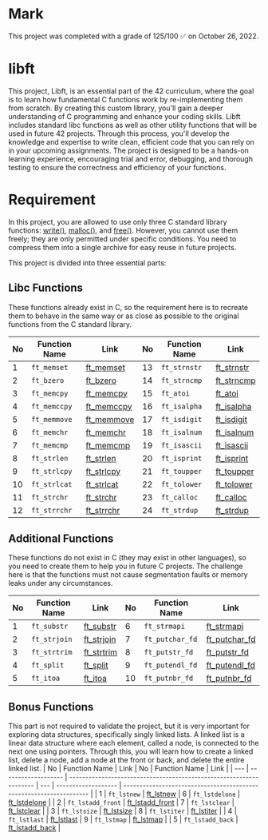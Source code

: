# Mark

This project was completed with a grade of 125/100 ✅ on October 26, 2022.

# libft
This project, Libft, is an essential part of the 42 curriculum, where the goal is to learn how fundamental C functions work by re-implementing them from scratch. By creating this custom library, you'll gain a deeper understanding of C programming and enhance your coding skills. Libft includes standard libc functions as well as other utility functions that will be used in future 42 projects. Through this process, you'll develop the knowledge and expertise to write clean, efficient code that you can rely on in your upcoming assignments. The project is designed to be a hands-on learning experience, encouraging trial and error, debugging, and thorough testing to ensure the correctness and efficiency of your functions.

# Requirement

In this project, you are allowed to use only three C standard library functions: [write()](https://man7.org/linux/man-pages/man2/write.2.html), [malloc()](https://man7.org/linux/man-pages/man3/malloc.3.html), and [free()](https://man7.org/linux/man-pages/man3/free.3p.html). However, you cannot use them freely; they are only permitted under specific conditions.
You need to compress them into a single archive for easy reuse in future projects.

This project is divided into three essential parts:

## Libc Functions

These functions already exist in C, so the requirement here is to recreate them to behave in the same way or as close as possible to the original functions from the C standard library.

| No  | Function Name     | Link                                                                 | No  | Function Name     | Link                                                                 |
| --- | ----------------- | ------------------------------------------------------------------- | --- | ----------------- | ------------------------------------------------------------------- |
| 1   | `ft_memset`       | [ft_memset](https://github.com/yettabaa/libft/blob/master/ft_memset.c)       | 13  | `ft_strnstr`      | [ft_strnstr](https://github.com/yettabaa/libft/blob/master/ft_strnstr.c)      |
| 2   | `ft_bzero`        | [ft_bzero](https://github.com/yettabaa/libft/blob/master/ft_bzero.c)         | 14  | `ft_strncmp`      | [ft_strncmp](https://github.com/yettabaa/libft/blob/master/ft_strncmp.c)      |
| 3   | `ft_memcpy`       | [ft_memcpy](https://github.com/yettabaa/libft/blob/master/ft_memcpy.c)       | 15  | `ft_atoi`         | [ft_atoi](https://github.com/yettabaa/libft/blob/master/ft_atoi.c)           |
| 4   | `ft_memccpy`      | [ft_memccpy](https://github.com/yettabaa/libft/blob/master/ft_memccpy.c)     | 16  | `ft_isalpha`      | [ft_isalpha](https://github.com/yettabaa/libft/blob/master/ft_isalpha.c)     |
| 5   | `ft_memmove`      | [ft_memmove](https://github.com/yettabaa/libft/blob/master/ft_memmove.c)     | 17  | `ft_isdigit`      | [ft_isdigit](https://github.com/yettabaa/libft/blob/master/ft_isdigit.c)     |
| 6   | `ft_memchr`       | [ft_memchr](https://github.com/yettabaa/libft/blob/master/ft_memchr.c)       | 18  | `ft_isalnum`      | [ft_isalnum](https://github.com/yettabaa/libft/blob/master/ft_isalnum.c)     |
| 7   | `ft_memcmp`       | [ft_memcmp](https://github.com/yettabaa/libft/blob/master/ft_memcmp.c)       | 19  | `ft_isascii`      | [ft_isascii](https://github.com/yettabaa/libft/blob/master/ft_isascii.c)     |
| 8   | `ft_strlen`       | [ft_strlen](https://github.com/yettabaa/libft/blob/master/ft_strlen.c)       | 20  | `ft_isprint`      | [ft_isprint](https://github.com/yettabaa/libft/blob/master/ft_isprint.c)     |
| 9   | `ft_strlcpy`      | [ft_strlcpy](https://github.com/yettabaa/libft/blob/master/ft_strlcpy.c)     | 21  | `ft_toupper`      | [ft_toupper](https://github.com/yettabaa/libft/blob/master/ft_toupper.c)     |
| 10  | `ft_strlcat`      | [ft_strlcat](https://github.com/yettabaa/libft/blob/master/ft_strlcat.c)     | 22  | `ft_tolower`      | [ft_tolower](https://github.com/yettabaa/libft/blob/master/ft_tolower.c)     |
| 11  | `ft_strchr`       | [ft_strchr](https://github.com/yettabaa/libft/blob/master/ft_strchr.c)       | 23  | `ft_calloc`       | [ft_calloc](https://github.com/yettabaa/libft/blob/master/ft_calloc.c)       |
| 12  | `ft_strrchr`      | [ft_strrchr](https://github.com/yettabaa/libft/blob/master/ft_strrchr.c)     | 24  | `ft_strdup`       | [ft_strdup](https://github.com/yettabaa/libft/blob/master/ft_strdup.c)       |

## Additional Functions
These functions do not exist in C (they may exist in other languages), so you need to create them to help you in future C projects. The challenge here is that the functions must not cause segmentation faults or memory leaks under any circumstances.

| No  | Function Name       | Link                                                                 | No  | Function Name       | Link                                                                 |
| --- | ------------------- | ------------------------------------------------------------------- | --- | ------------------- | ------------------------------------------------------------------- |
| 1   | `ft_substr`         | [ft_substr](https://github.com/yettabaa/libft/blob/master/ft_substr.c)         | 6   | `ft_strmapi`        | [ft_strmapi](https://github.com/yettabaa/libft/blob/master/ft_strmapi.c)        |
| 2   | `ft_strjoin`        | [ft_strjoin](https://github.com/yettabaa/libft/blob/master/ft_strjoin.c)       | 7   | `ft_putchar_fd`     | [ft_putchar_fd](https://github.com/yettabaa/libft/blob/master/ft_putchar_fd.c)  |
| 3   | `ft_strtrim`        | [ft_strtrim](https://github.com/yettabaa/libft/blob/master/ft_strtrim.c)       | 8   | `ft_putstr_fd`      | [ft_putstr_fd](https://github.com/yettabaa/libft/blob/master/ft_putstr_fd.c)    |
| 4   | `ft_split`          | [ft_split](https://github.com/yettabaa/libft/blob/master/ft_split.c)          | 9   | `ft_putendl_fd`     | [ft_putendl_fd](https://github.com/yettabaa/libft/blob/master/ft_putendl_fd.c)  |
| 5   | `ft_itoa`           | [ft_itoa](https://github.com/yettabaa/libft/blob/master/ft_itoa.c)            | 10  | `ft_putnbr_fd`      | [ft_putnbr_fd](https://github.com/yettabaa/libft/blob/master/ft_putnbr_fd.c)    |

## Bonus Functions
This part is not required to validate the project, but it is very important for exploring data structures, specifically singly linked lists. A linked list is a linear data structure where each element, called a node, is connected to the next one using pointers. Through this, you will learn how to create a linked list, delete a node, add a node at the front or back, and delete the entire linked list.
| No  | Function Name       | Link                                                                 | No  | Function Name       | Link                                                                 |
| --- | ------------------- | ------------------------------------------------------------------- | --- | ------------------- | ------------------------------------------------------------------- |
| 1   | `ft_lstnew`         | [ft_lstnew](https://github.com/yourusername/libft/blob/master/ft_lstnew.c)         | 6   | `ft_lstdelone`      | [ft_lstdelone](https://github.com/yourusername/libft/blob/master/ft_lstdelone.c)      |
| 2   | `ft_lstadd_front`   | [ft_lstadd_front](https://github.com/yourusername/libft/blob/master/ft_lstadd_front.c) | 7   | `ft_lstclear`       | [ft_lstclear](https://github.com/yourusername/libft/blob/master/ft_lstclear.c)       |
| 3   | `ft_lstsize`        | [ft_lstsize](https://github.com/yourusername/libft/blob/master/ft_lstsize.c)       | 8   | `ft_lstiter`        | [ft_lstiter](https://github.com/yourusername/libft/blob/master/ft_lstiter.c)        |
| 4   | `ft_lstlast`        | [ft_lstlast](https://github.com/yourusername/libft/blob/master/ft_lstlast.c)       | 9   | `ft_lstmap`         | [ft_lstmap](https://github.com/yourusername/libft/blob/master/ft_lstmap.c)         |
| 5   | `ft_lstadd_back`    | [ft_lstadd_back](https://github.com/yourusername/libft/blob/master/ft_lstadd_back.c) |
